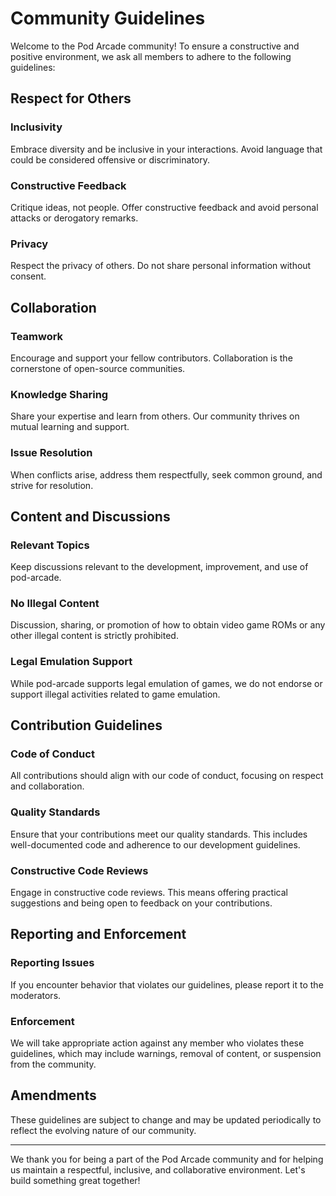 # Community Guidelines

Welcome to the Pod Arcade community! To ensure a constructive and positive environment, we ask all members to adhere to the following guidelines:

## Respect for Others

### Inclusivity
Embrace diversity and be inclusive in your interactions. Avoid language that could be considered offensive or discriminatory.

### Constructive Feedback
Critique ideas, not people. Offer constructive feedback and avoid personal attacks or derogatory remarks.

### Privacy
Respect the privacy of others. Do not share personal information without consent.

## Collaboration

### Teamwork
Encourage and support your fellow contributors. Collaboration is the cornerstone of open-source communities.

### Knowledge Sharing
Share your expertise and learn from others. Our community thrives on mutual learning and support.

### Issue Resolution
When conflicts arise, address them respectfully, seek common ground, and strive for resolution.

## Content and Discussions

### Relevant Topics
Keep discussions relevant to the development, improvement, and use of pod-arcade.

### No Illegal Content
Discussion, sharing, or promotion of how to obtain video game ROMs or any other illegal content is strictly prohibited.

### Legal Emulation Support
While pod-arcade supports legal emulation of games, we do not endorse or support illegal activities related to game emulation.

## Contribution Guidelines

### Code of Conduct
All contributions should align with our code of conduct, focusing on respect and collaboration.

### Quality Standards
Ensure that your contributions meet our quality standards. This includes well-documented code and adherence to our development guidelines.

### Constructive Code Reviews
Engage in constructive code reviews. This means offering practical suggestions and being open to feedback on your contributions.

## Reporting and Enforcement

### Reporting Issues
If you encounter behavior that violates our guidelines, please report it to the moderators.

### Enforcement
We will take appropriate action against any member who violates these guidelines, which may include warnings, removal of content, or suspension from the community.

## Amendments

These guidelines are subject to change and may be updated periodically to reflect the evolving nature of our community.

---

We thank you for being a part of the Pod Arcade community and for helping us maintain a respectful, inclusive, and collaborative environment. Let's build something great together!
